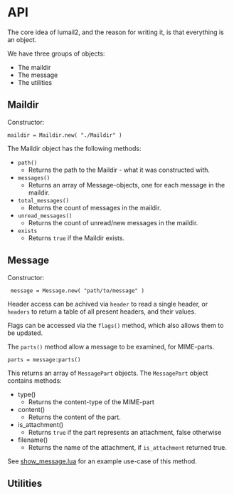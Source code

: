 API
===

The core idea of lumail2, and the reason for writing it, is that everything is an object.

We have three groups of objects:

* The maildir
* The message
* The utilities


Maildir
-------

Constructor:

    maildir = Maildir.new( "./Maildir" )

The Maildir object has the following methods:

* `path()`
    * Returns the path to the Maildir - what it was constructed with.
* `messages()`
	* Returns an array of Message-objects, one for each message in the maildir.
* `total_messages()`
	* Returns the count of messages in the maildir.
* `unread_messages()`
	* Returns the count of unread/new messages in the maildir.
* `exists`
	* Returns `true` if the Maildir exists.


Message
-------

Constructor:

     message = Message.new( "path/to/message" )

Header access can be achived via `header` to read a single header, or `headers` to return a table of all present headers, and their values.

Flags can be accessed via the `flags()` method, which also allows them to be updated.

The `parts()` method allow a message to be examined, for MIME-parts.

    parts = message:parts()

This returns an array of `MessagePart` objects.  The `MessagePart` object
contains methods:

* type()
    * Returns the content-type of the MIME-part
* content()
	* Returns the content of the part.
* is_attachment()
	* Returns `true` if the part represents an attachment, false otherwise
* filename()
	* Returns the name of the attachment, if `is_attachment` returned true.

See [show_message.lua](show_message.lua) for an example use-case of this method.


Utilities
---------
